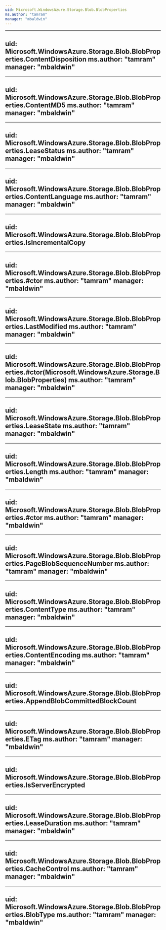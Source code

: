 ```yaml
---
uid: Microsoft.WindowsAzure.Storage.Blob.BlobProperties
ms.author: "tamram"
manager: "mbaldwin"
---
```


---
uid: Microsoft.WindowsAzure.Storage.Blob.BlobProperties.ContentDisposition
ms.author: "tamram"
manager: "mbaldwin"
---

---
uid: Microsoft.WindowsAzure.Storage.Blob.BlobProperties.ContentMD5
ms.author: "tamram"
manager: "mbaldwin"
---

---
uid: Microsoft.WindowsAzure.Storage.Blob.BlobProperties.LeaseStatus
ms.author: "tamram"
manager: "mbaldwin"
---

---
uid: Microsoft.WindowsAzure.Storage.Blob.BlobProperties.ContentLanguage
ms.author: "tamram"
manager: "mbaldwin"
---

---
uid: Microsoft.WindowsAzure.Storage.Blob.BlobProperties.IsIncrementalCopy
---

---
uid: Microsoft.WindowsAzure.Storage.Blob.BlobProperties.#ctor
ms.author: "tamram"
manager: "mbaldwin"
---

---
uid: Microsoft.WindowsAzure.Storage.Blob.BlobProperties.LastModified
ms.author: "tamram"
manager: "mbaldwin"
---

---
uid: Microsoft.WindowsAzure.Storage.Blob.BlobProperties.#ctor(Microsoft.WindowsAzure.Storage.Blob.BlobProperties)
ms.author: "tamram"
manager: "mbaldwin"
---

---
uid: Microsoft.WindowsAzure.Storage.Blob.BlobProperties.LeaseState
ms.author: "tamram"
manager: "mbaldwin"
---

---
uid: Microsoft.WindowsAzure.Storage.Blob.BlobProperties.Length
ms.author: "tamram"
manager: "mbaldwin"
---

---
uid: Microsoft.WindowsAzure.Storage.Blob.BlobProperties.#ctor
ms.author: "tamram"
manager: "mbaldwin"
---

---
uid: Microsoft.WindowsAzure.Storage.Blob.BlobProperties.PageBlobSequenceNumber
ms.author: "tamram"
manager: "mbaldwin"
---

---
uid: Microsoft.WindowsAzure.Storage.Blob.BlobProperties.ContentType
ms.author: "tamram"
manager: "mbaldwin"
---

---
uid: Microsoft.WindowsAzure.Storage.Blob.BlobProperties.ContentEncoding
ms.author: "tamram"
manager: "mbaldwin"
---

---
uid: Microsoft.WindowsAzure.Storage.Blob.BlobProperties.AppendBlobCommittedBlockCount
---

---
uid: Microsoft.WindowsAzure.Storage.Blob.BlobProperties.ETag
ms.author: "tamram"
manager: "mbaldwin"
---

---
uid: Microsoft.WindowsAzure.Storage.Blob.BlobProperties.IsServerEncrypted
---

---
uid: Microsoft.WindowsAzure.Storage.Blob.BlobProperties.LeaseDuration
ms.author: "tamram"
manager: "mbaldwin"
---

---
uid: Microsoft.WindowsAzure.Storage.Blob.BlobProperties.CacheControl
ms.author: "tamram"
manager: "mbaldwin"
---

---
uid: Microsoft.WindowsAzure.Storage.Blob.BlobProperties.BlobType
ms.author: "tamram"
manager: "mbaldwin"
---
